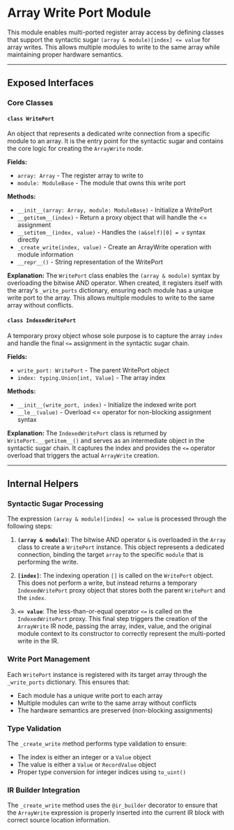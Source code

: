 # Array Write Port Module

This module enables multi-ported register array access by defining classes that support the syntactic sugar `(array & module)[index] <= value` for array writes. This allows multiple modules to write to the same array while maintaining proper hardware semantics.

---

## Exposed Interfaces

### Core Classes

#### `class WritePort`

An object that represents a dedicated write connection from a specific module to an array. It is the entry point for the syntactic sugar and contains the core logic for creating the `ArrayWrite` node.

**Fields:**
- `array: Array` - The register array to write to
- `module: ModuleBase` - The module that owns this write port

**Methods:**
- `__init__(array: Array, module: ModuleBase)` - Initialize a WritePort
- `__getitem__(index)` - Return a proxy object that will handle the <= assignment
- `__setitem__(index, value)` - Handles the `(a&self)[0] = v` syntax directly
- `_create_write(index, value)` - Create an ArrayWrite operation with module information
- `__repr__()` - String representation of the WritePort

**Explanation:**
The `WritePort` class enables the `(array & module)` syntax by overloading the bitwise AND operator. When created, it registers itself with the array's `_write_ports` dictionary, ensuring each module has a unique write port to the array. This allows multiple modules to write to the same array without conflicts.

#### `class IndexedWritePort`

A temporary proxy object whose sole purpose is to capture the array `index` and handle the final `<=` assignment in the syntactic sugar chain.

**Fields:**
- `write_port: WritePort` - The parent WritePort object
- `index: typing.Union[int, Value]` - The array index

**Methods:**
- `__init__(write_port, index)` - Initialize the indexed write port
- `__le__(value)` - Overload <= operator for non-blocking assignment syntax

**Explanation:**
The `IndexedWritePort` class is returned by `WritePort.__getitem__()` and serves as an intermediate object in the syntactic sugar chain. It captures the index and provides the `<=` operator overload that triggers the actual `ArrayWrite` creation.

---

## Internal Helpers

### Syntactic Sugar Processing

The expression `(array & module)[index] <= value` is processed through the following steps:

1. **`(array & module)`**: The bitwise AND operator `&` is overloaded in the `Array` class to create a `WritePort` instance. This object represents a dedicated connection, binding the target `array` to the specific `module` that is performing the write.

2. **`[index]`**: The indexing operation `[]` is called on the `WritePort` object. This does not perform a write, but instead returns a temporary `IndexedWritePort` proxy object that stores both the parent `WritePort` and the `index`.

3. **`<= value`**: The less-than-or-equal operator `<=` is called on the `IndexedWritePort` proxy. This final step triggers the creation of the `ArrayWrite` IR node, passing the array, index, value, and the original module context to its constructor to correctly represent the multi-ported write in the IR.

### Write Port Management

Each `WritePort` instance is registered with its target array through the `_write_ports` dictionary. This ensures that:
- Each module has a unique write port to each array
- Multiple modules can write to the same array without conflicts
- The hardware semantics are preserved (non-blocking assignments)

### Type Validation

The `_create_write` method performs type validation to ensure:
- The index is either an integer or a `Value` object
- The value is either a `Value` or `RecordValue` object
- Proper type conversion for integer indices using `to_uint()`

### IR Builder Integration

The `_create_write` method uses the `@ir_builder` decorator to ensure that the `ArrayWrite` expression is properly inserted into the current IR block with correct source location information.
